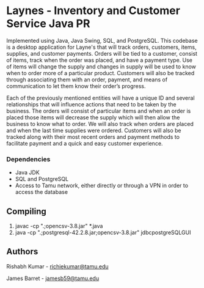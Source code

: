 # Laynes - Inventory and Customer Service Java PR
Implemented using Java, Java Swing, SQL, and PostgreSQL. This codebase is a desktop application for Layne's that will track orders, customers, items, supplies, and customer payments. Orders will be tied to a customer, consist of items, track when the order was placed, and have a payment type. Use of items will change the supply and changes in supply will be used to know when to order more of a particular product. Customers will also be tracked through associating them with an order, payment, and means of communication to let them know their order’s progress. 

Each of the previously mentioned entities will have a unique ID and several relationships that will influence actions that need to be taken by the business. The orders will consist of particular items and when an order is placed those items will decrease the supply which will then allow the business to know what to order. We will also track when orders are placed and when the last time supplies were ordered. Customers will also be tracked along with their most recent orders and payment methods to facilitate payment and a quick and easy customer experience. 

### Dependencies

* Java JDK
* SQL and PostgreSQL
* Access to Tamu network, either directly or through a VPN in order to access the database

## Compiling 
1. javac -cp ".;opencsv-3.8.jar" *.java
2. java -cp ".;postgresql-42.2.8.jar;opencsv-3.8.jar" jdbcpostgreSQLGUI


## Authors

Rishabh Kumar - richiekumar@tamu.edu
  
James Barret - jamesb59@tamu.edu
  
  
